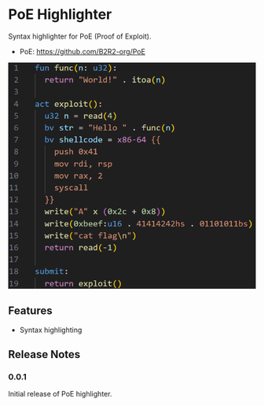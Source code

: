 # PoE Highlighter

Syntax highlighter for PoE (Proof of Exploit).

+ PoE: https://github.com/B2R2-org/PoE

![](images/highlighting.png)

## Features

+ Syntax highlighting

## Release Notes

### 0.0.1

Initial release of PoE highlighter.